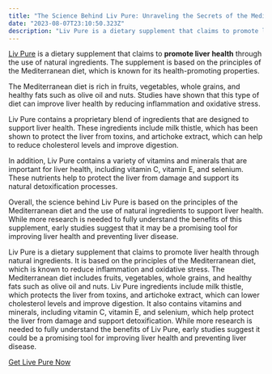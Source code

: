 ```yaml
---
title: "The Science Behind Liv Pure: Unraveling the Secrets of the Mediterranean Diet for Liver Health"
date: "2023-08-07T23:10:50.323Z"
description: "Liv Pure is a dietary supplement that claims to promote liver health through the use of natural ingredients. The supplement is based on the principles of the Mediterranean diet, which is known for its health-promoting properties."
---
```


[Liv Pure](https://3ddedgx46k5nrn26ktwp320yd0.hop.clickbank.net) is a dietary supplement that claims to **promote liver health** through the use of natural ingredients. The supplement is based on the principles of the Mediterranean diet, which is known for its health-promoting properties.

The Mediterranean diet is rich in fruits, vegetables, whole grains, and healthy fats such as olive oil and nuts. Studies have shown that this type of diet can improve liver health by reducing inflammation and oxidative stress.

Liv Pure contains a proprietary blend of ingredients that are designed to support liver health. These ingredients include milk thistle, which has been shown to protect the liver from toxins, and artichoke extract, which can help to reduce cholesterol levels and improve digestion.

In addition, Liv Pure contains a variety of vitamins and minerals that are important for liver health, including vitamin C, vitamin E, and selenium. These nutrients help to protect the liver from damage and support its natural detoxification processes.

Overall, the science behind Liv Pure is based on the principles of the Mediterranean diet and the use of natural ingredients to support liver health. While more research is needed to fully understand the benefits of this supplement, early studies suggest that it may be a promising tool for improving liver health and preventing liver disease.

Liv Pure is a dietary supplement that claims to promote liver health through natural ingredients. It is based on the principles of the Mediterranean diet, which is known to reduce inflammation and oxidative stress. The Mediterranean diet includes fruits, vegetables, whole grains, and healthy fats such as olive oil and nuts. Liv Pure ingredients include milk thistle, which protects the liver from toxins, and artichoke extract, which can lower cholesterol levels and improve digestion. It also contains vitamins and minerals, including vitamin C, vitamin E, and selenium, which help protect the liver from damage and support detoxification. While more research is needed to fully understand the benefits of Liv Pure, early studies suggest it could be a promising tool for improving liver health and preventing liver disease.

[Get Live Pure Now](https://3ddedgx46k5nrn26ktwp320yd0.hop.clickbank.net)